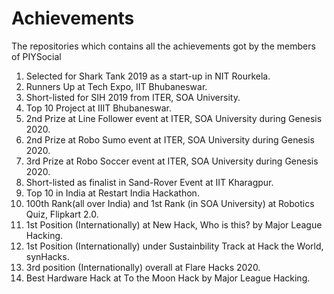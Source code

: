 # Achievements
The repositories which contains all the achievements got by the members of PIYSocial

1. Selected for Shark Tank 2019 as a start-up in NIT Rourkela.
2. Runners Up at Tech Expo, IIT Bhubaneswar.
3. Short-listed for SIH 2019 from ITER, SOA University.
4. Top 10 Project at IIIT Bhubaneswar.
5. 2nd Prize at Line Follower event at ITER, SOA University during Genesis 2020.
6. 2nd Prize at Robo Sumo event at ITER, SOA University during Genesis 2020.
7. 3rd Prize at Robo Soccer event at ITER, SOA University during Genesis 2020.
8. Short-listed as finalist in Sand-Rover Event at IIT Kharagpur.
9. Top 10 in India at Restart India Hackathon.
10. 100th Rank(all over India) and 1st Rank (in SOA University) at Robotics Quiz, Flipkart 2.0.
11. 1st Position (Internationally) at New Hack, Who is this? by Major League Hacking.
12. 1st Position (Internationally) under Sustainbility  Track at Hack the World, synHacks.
13. 3rd position (Internationally) overall at Flare Hacks 2020.
14. Best Hardware Hack at To the Moon Hack by Major League Hacking.
